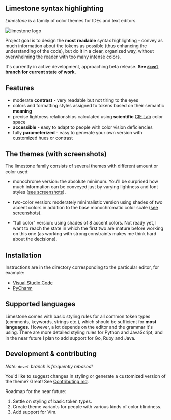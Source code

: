 Limestone syntax highlighting
-----------------------------

_Limestone_ is a family of color themes for IDEs and text editors.

![limestone logo](https://i.imgur.com/V6rZL00.png)

Project goal is to design the **most readable** syntax highlighting - convey as
much information about the tokens as possible (thus enhancing the understanding
of the code), but do it in a clear, organized way, without overwhelming the
reader with too many intense colors.

It's currently in active development, approaching beta release. **See
[`devel`](https://github.com/jan-warchol/monochrome-syntax/tree/devel) branch
for current state of work.**


Features
--------

- moderate **contrast** - very readable but not tiring to the eyes
- colors and formatting styles assigned to tokens based on
  their semantic **meaning**
- precise lightness relationships calculated using **scientific**
  [CIE Lab](http://en.wikipedia.org/wiki/Lab_color_space) color space
- **accessible** - easy to adapt to people with color vision deficiencies
- fully **parameterized** - easy to generate your own version
  with customized hues or contrast


The themes (with screenshots)
-----------------------------

The limestone family consists of several themes with different amount or color used:

- monochrome version: the absolute minimum. You'll be surprised how much
  information can be conveyed just by varying lightness and font styles
  ([see screenshots](screenshots.md#limestone-monochrome)).

- two-color version: moderately minimalistic version using shades of two accent
  colors in addition to the base monochromatic color scale ([see
  screenshots](screenshots.md#limestone-two-color)).

- "full color" version: using shades of 8 accent colors. Not ready yet, I want
  to reach the state in which the first two are mature before working on this
  one (as working with strong constraints makes me think hard about the
  decisions).


Installation
------------

Instructions are in the directory corresponding to the particular editor, for
example:

- [Visual Studio Code](vscode/)
- [PyCharm](pycharm/)


Supported languages
-------------------

Limestone comes with basic styling rules for all common token types (comments,
keywords, strings etc.), which should be sufficient for **most languages**.
However, a lot depends on the editor and the grammar it's using. There are more
detailed styling rules for Python and JavaScript, and in the near future I plan
to add support for Go, Ruby and Java.


Development & contributing
--------------------------

_Note: `devel` branch is frequently rebased!_

You'd like to suggest changes in styling or generate a customized version of
the theme? Great! See [Contributing.md](CONTRIBUTING.md).

Roadmap for the near future:

1. Settle on styling of basic token types.
1. Create theme variants for people with various kinds of color blindness.
1. Add support for Vim.

